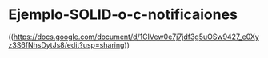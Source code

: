 # Ejemplo-SOLID-o-c-notificaiones
((https://docs.google.com/document/d/1CIVew0e7j7jdf3g5uOSw9427_e0Xyz3S6fNhsDytJs8/edit?usp=sharing))
